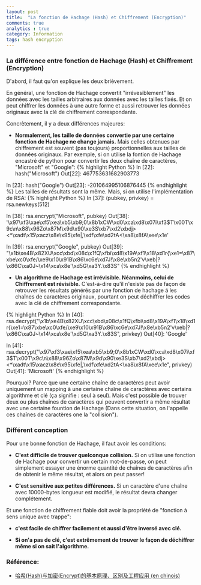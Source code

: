 ```yaml
---
layout: post
title:  "La fonction de Hachage (Hash) et Chiffrement (Encryption)"
comments: true
analytics : true
category: Information
tags: hash encryption
---
```


### La différence entre fonction de Hachage (Hash) et Chiffrement (Encryption) ###
D'abord, il faut qu'on explique les deux brièvement.

En général, une fonction de Hachage convertit "irrévesiblement" les données avec les tailles arbitraires aux données avec les tailles fixés.
Et on peut chiffrer les données à une autre forme et aussi retrouver les données originaux avec la clé de chiffrement correspondante. 

Concrètement,  il y a deux différences majeures:

- **Normalement, les taille de données convertie par une certaine fonction de Hachage ne change jamais.** 
Mais celles obtenues par chiffrement est souvent (pas toujours) proportionnelles aux tailles de données originaux.
Par exemple, si on utilise la fontion de Hachage encastré de python pour convertir les deux chaîne de caractères, "Microsoft" et "Google":
{% highlight Python %}
In [22]: hash("Microsoft")
Out[22]: 467753631682903773

In [23]: hash("Google")
Out[23]: -201064995106876445
{% endhighlight %}
Les tailles de résultats sont la même. Mais, si on utilise l'implémentation de RSA:
{% highlight Python %}
In [37]: (pubkey, privkey) = rsa.newkeys(512)

In [38]: rsa.encrypt("Microsoft", pubkey)
Out[38]: '\x97\xf3\xae\xf5\xea\xb5\xb9;0\x8b1xCW\xd0\xca\xd8\x07i\xf3$T\x00T\x9c\n\x88\x96Zo\x87M\x9d\x90\xe3S\xb7\xd2\xbdj><*\xadt\x15\xacz\x8e\x95\xfe|,\xdf\xfe\xd2tA<\xa8\x8fA\xee\x1e'

In [39]: rsa.encrypt("Google", pubkey)
Out[39]: "\x1b\xe4B\x82XU\xcc\xbd\x08c\x1fQ\xfbi\xd8\x19A\xf1\x18\xd1r{\xe1=\x87\xbe\xc0\xfe/\xe9\x10\x91B\x86\xc6e\xd7J!\x8e\xb5n2'v\xeb|?\x86C\xa0J~\x14\xca\x8e'\xd5G\xa3Y.\x83S"
{% endhighlight %}

- **Un algorithme de Hachage est irrévisible. Néanmoins, celui de Chiffrement est révisible.**
C'est-à-dire qu'il n'existe pas de façon de retrouver les résultats générés par une fonction de hachage á les chaînes de caractères originaux,
pourtant on peut déchiffrer les codes avec la clé de chiffrement correspondante. 

{% highlight Python %}
In [40]: rsa.decrypt("\x1b\xe4B\x82XU\xcc\xbd\x08c\x1fQ\xfbi\xd8\x19A\xf1\x18\xd1r{\xe1=\x87\xbe\xc0\xfe/\xe9\x10\x91B\x86\xc6e\xd7J!\x8e\xb5n2'v\xeb|?\x86C\xa0J~\x14\xca\x8e'\xd5G\xa3Y.\x83S", privkey)
Out[40]: 'Google'

In [41]: rsa.decrypt("\x97\xf3\xae\xf5\xea\xb5\xb9;0\x8b1xCW\xd0\xca\xd8\x07i\xf3$T\x00T\x9c\n\x88\x96Zo\x87M\x9d\x90\xe3S\xb7\xd2\xbdj><*\xadt\x15\xacz\x8e\x95\xfe|,\xdf\xfe\xd2tA<\xa8\x8fA\xee\x1e", privkey)
Out[41]: 'Microsoft'
{% endhighlight %}

Pourquoi? 
Parce que une certaine chaîne de caractères peut avoir uniquement un mapping à une certaine 
chaîne de caractères avec certains algorithme et clé
(ça signifie : seul à seul).
Mais c'est possible de trouver deux ou plus chaînes de caractères qui peuvent convertir a même résultat avec une certaine fountion de Hachage
(Dans cette situation, on l'appelle ces chaînes de caractères one la "collision").

 
### Différent conception ###
Pour une bonne fonction de Hachage, il faut avoir les conditions:
- **C'est difficile de trouver quelconque collision.** 
Si on utilise une fonction de Hachage pour convertir un certain mot-de-passe, 
on peut simplement essayer une énorme quantité de chaînes de caractères afin de obtenir le même résultat,
et alors on peut passer!

- **C'est sensitive aux petites différences.**
Si un caractère d'une chaîne avec 10000-bytes longueur est modifié, le résultat devra changer complétement. 

Et une fonction de chiffrement fiable doit avoir la propriété de "fonction à sens unique avec trappe":
- **c'est facile de chiffrer facilement et aussi d'être inversé avec clé.**

- **Si on'a pas de clé, c'est extrêmement de trouver le façon de déchiffrer même si on sait l'algorithme.** 


### Référence: ###
- [哈希(Hash)与加密(Encrypt)的基本原理、区别及工程应用 (en chinois)](http://www.cnblogs.com/leoo2sk/archive/2010/10/01/hash-and-encrypt.html)
